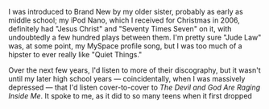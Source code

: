 I was introduced to Brand New by my older sister, probably as early as middle school; my iPod Nano, which I received for Christmas in 2006, definitely had "Jesus Christ" and "Seventy Times Seven" on it, with undoubtedly a few hundred plays between them. I'm pretty sure "Jude Law" was, at some point, my MySpace profile song, but I was too much of a hipster to ever really like "Quiet Things." 

Over the next few years, I'd listen to more of their discography, but it wasn't until my later high school years — coincidentally, when I was massively depressed — that I'd listen cover-to-cover to *The Devil and God Are Raging Inside Me*. It spoke to me, as it did to so many teens when it first dropped